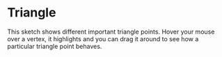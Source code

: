 # Triangle

This sketch shows different important triangle points. Hover your mouse over a vertex, it highlights and you can drag it around to see how a particular triangle point behaves.

